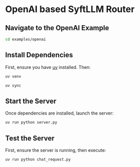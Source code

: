 # OpenAI based SyftLLM Router

## Navigate to the OpenAI Example

```bash
cd examples/openai
```

## Install Dependencies

First, ensure you have [uv](https://github.com/astral-sh/uv) installed. Then:

```bash
uv venv

uv sync
```

## Start the Server

Once dependencies are installed, launch the server:

```bash
uv run python server.py
```
## Test the Server

First, ensure the server is running, then execute:

```bash
uv run python chat_request.py
```
